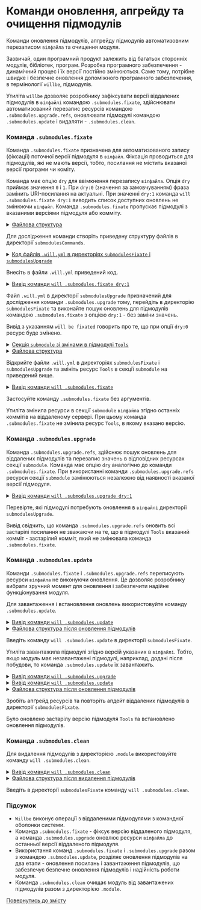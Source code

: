 # Команди оновлення, апгрейду та очищення підмодулів

Команди оновлення підмодулів, апгрейду підмодулів автоматизовним перезаписом <code>вілфайла</code> та очищення модуля.

Зазвичай, один програмний продукт залежить від багатьох сторонніх модулів, бібліотек, програм. Розробка програмного забезпечення - динамічний процес і їх версії постійно змінюються. Саме тому, потрібне швидке і безпечне оновлення допоміжного програмного забезпечення, в термінології `willbe`, підмодулів.

Утиліта `willbe` дозволяє розробнику зафіксувати версії віддалених підмодулів в `вілфайлі` командою `.submodules.fixate`, здійснювати автоматизований перезапис ресурсів командою `.submodules.upgrade.refs`, оновлювати підмодулі командою `.submodules.update` i видаляти - `.submodules.clean`.   

### Команда `.submodules.fixate`

Команда `.submodules.fixate` призначена для автоматизованого запису (фіксації) поточної версії підмодуля в `вілфайл`. Фіксація проводиться для підмодулів, які не мають версії, тобто, посилання не містить вказаної версії програми чи коміту.

Команда має опцію `dry` для ввімкнення перезапису `вілфайла`. Опція `dry` приймає значення `0` i `1`. При `dry:0` (значення за замовчуванням) фраза замінить URI-посилання на актуальні. При значенні `dry:1` команда `will .submodules.fixate dry:1` виводить список доступних оновлень не змінюючи `вілфайл`. Команда `.submodules.fixate` пропускає підмодулі з вказаними версіями підмодуля або комміту.    

<details>
  <summary><u>Файлова структура</u></summary>

```
submodulesCommands
        ├── submodulesFixate
        │           └── .will.yml
        └── submodulesUpgrade
                    └── .will.yml

```

</details>

Для дослідження команди створіть приведену структуру файлів в директорії `submodulesCommands`.

<details>
  <summary><u>Код файлів <code>.will.yml</code> в директоріях <code>submodulesFixate</code> і <code>submodulesUpgrade</code></u></summary>

```yaml
about :

  name : submodulesCommands
  description : "To test submodule control commands"

submodule :

  Tools : git+https:///github.com/Wandalen/wTools.git/out/wTools#master
  PathFundamentals : git+https:///github.com/Wandalen/wPathFundamentals.git/out/wPathFundamentals#master
  Files : git+https:///github.com/Wandalen/wFiles.git/out/wFiles#master

```
</details>

Внесіть в файли `.will.yml` приведений код.

<details>
  <summary><u>Вивід команди <code>will .submodules.fixate dry:1</code></u></summary>

```
[user@user ~]$ will .submodules.fixate dry:1
...
Remote path of module::submodulesCommands / module::Tools will be fixated
  git+https:///github.com/Wandalen/wTools.git/out/wTools : .#56afe924c2680301078ccb8ad24a9e7be7008485 <- .#master
  in /path_to_file/.will.yml
Remote path of module::submodulesCommands / module::PathFundamentals will be fixated
  git+https:///github.com/Wandalen/wPathFundamentals.git/out/wPathFundamentals : .#84dd78771fd257bf8599dafe3cc37a9407a29896 <- .#master
  in /path_to_file/.will.yml
Remote path of module::submodulesCommands / module::Files will be fixated
  git+https:///github.com/Wandalen/wFiles.git/out/wFiles : .#5a29f780c4c7ff7f2202dd8c61562d1f2ae095e9 <- .#master
  in /path_to_file/.will.yml

```

</details>

Файл `.will.yml` в директорії `submodulesUpgrade` призначений для дослідження команди `.submodules.upgrade` тому, перейдіть в директорію `submodulesFixate` та виконайте пошук оновлень для підмодулів командою `.submodules.fixate` з опцією `dry:1` - без заміни значень.

Вивід з указанням `will be fixated` говорить про те, що при опції `dry:0` ресурс буде змінено.  

<details>
  <summary><u>Секція <code>submodule</code> зі змінами в підмодулі <code>Tools</code></u></summary>

```yaml    
submodule :

  Tools : git+https:///github.com/Wandalen/wTools.git/out/wTools#ec60e39ded1669e27abaa6fc2798ee13804c400a
  PathFundamentals : git+https:///github.com/Wandalen/wPathFundamentals.git/out/wPathFundamentals#master
  Files : git+https:///github.com/Wandalen/wFiles.git/out/wFiles#master

```

</details>
<details>
  <summary><u>Файлова структура</u></summary>

```
submodulesCommands
        ├── submodulesFixate
        │           └── .will.yml
        └── submodulesUpgrade
                    └── .will.yml

```

</details>

Відкрийте файли `.will.yml` в директоріях `submodulesFixate` і `submodulesUpgrade` та змініть ресурс `Tools` в секції `submodule` на приведений вище.    

<details>
  <summary><u>Вивід команди <code>will .submodules.fixate</code></u></summary>

```
[user@user ~]$ will .submodules.fixate
...
Remote path of module::submodulesCommands / module::PathFundamentals fixated
  git+https:///github.com/Wandalen/wPathFundamentals.git/out/wPathFundamentals : .#84dd78771fd257bf8599dafe3cc37a9407a29896 <- .#master
  in /path_to_file/submodulesFixate/.will.yml
Remote path of module::submodulesCommands / module::Files fixated
  git+https:///github.com/Wandalen/wFiles.git/out/wFiles : .#5a29f780c4c7ff7f2202dd8c61562d1f2ae095e9 <- .#master
  in /path_to_file/submodulesFixate/.will.yml

```

</details>

Застосуйте команду `.submodules.fixate` без аргументів.

Утиліта змінила ресурси в секції `submodule` `вілфайлa` згідно останніх коммітів на віддаленому сервері. При цьому команда `.submodules.fixate` не змінила ресурс `Tools`, в якому вказано версію.  

### Команда `.submodules.upgrade`

Команда `.submodules.upgrade.refs`, здійснює пошук оновлень для віддалених підмодулів та перезапис значень в відповідних ресурсах секції `submodule`. Команда має опцію `dry` аналогічно до команди `.submodules.fixate`. При використанні команди `.submodules.upgrade.refs` ресурси секції `submodule` замінюються незалежно від наявності вказаної версії підмодуля.  

<details>
  <summary><u>Вивід команди <code>will .submodules.upgrade dry:1</code></u></summary>

```
[user@user ~]$ will .submodules.upgrade dry:1
...
Module at /path_to_file/.will.yml
...
  Remote path of module::submodulesCommands / module::Tools will be fixated
  git+https:///github.com/Wandalen/wTools.git/out/wTools : .#56afe924c2680301078ccb8ad24a9e7be7008485 <- .#master
  in /path_to_file/submodulesUpgrade/.will.yml
Remote path of module::submodulesCommands / module::PathFundamentals will be fixated
  git+https:///github.com/Wandalen/wPathFundamentals.git/out/wPathFundamentals : .#84dd78771fd257bf8599dafe3cc37a9407a29896 <- .#master
  in /path_to_file/submodulesUpgrade/.will.yml
Remote path of module::submodulesCommands / module::Files will be fixated
  git+https:///github.com/Wandalen/wFiles.git/out/wFiles : .#5a29f780c4c7ff7f2202dd8c61562d1f2ae095e9 <- .#master
  in /path_to_file/submodulesUpgrade/.will.yml

```

</details>

Перевірте, які підмодулі потребують оновлення в `вілфайлі` директорії `submodulesUpgrade`.

Вивід свідчить, що команда `.submodules.upgrade.refs` оновить всі застарілі посилання не зважаючи на те, що в підмодулі `Tools` вказаний комміт - застарілий комміт, який не змінювала команда `.submodules.fixate`.   

### Команда `.submodules.update`

Команди `.submodules.fixate` i `.submodules.upgrade.refs` переписують ресурси `вілфайла` не виконуючи оновлення. Це дозволяє розробнику вибрати зручний момент для оновлення і забезпечити надійне функціонування модуля.  

Для завантаження і встановлення оновлень використовуйте команду `.submodules.update`.  

<details>
  <summary><u>Вивід команди <code>will .submodules.update</code></u></summary>

```
[user@user ~]$ will .submodules.update
...
   . Read : /path_to_file/submodulesFixate/.module/Tools/out/wTools.out.will.yml
   + module::Tools version ec60e39ded1669e27abaa6fc2798ee13804c400a was downloaded in 14.897s
   . Read : /path_to_file/submodulesFixate/.module/PathFundamentals/out/wPathFundamentals.out.will.yml
   + module::PathFundamentals version 84dd78771fd257bf8599dafe3cc37a9407a29896 was downloaded in 3.464s
   . Read : /path_to_file/submodulesFixate/.module/Files/out/wFiles.out.will.yml
   + module::Files version 5a29f780c4c7ff7f2202dd8c61562d1f2ae095e9 was downloaded in 10.199s
 + 3/3 submodule(s) of module::submodulesCommands were downloaded in 28.569s

```

</details>
<details>
  <summary><u>Файлова структура після оновлення підмодулів</u></summary>

```
submodulesCommands
        ├── submodulesFixate
        │           ├── .module
        │           └── .will.yml
        └── submodulesUpgrade
                    └── .will.yml

```

</details>

Введіть команду `will .submodules.update` в директорії `submodulesFixate`.

Утиліта завантажила підмодулі згідно версій указаних в `вілфайлі`. Тобто, якщо модуль має незавантажені підмодулі, наприклад, додані після побудови, то команда `.submodules.update` їх завантажить.  

<details>
  <summary><u>Вивід команди <code>will .submodules.upgrade</code></u></summary>

```
[user@user ~]$ will .submodules.upgrade
...
Remote path of module::submodulesCommands / module::Tools fixated
  git+https:///github.com/Wandalen/wTools.git/out/wTools : .#56afe924c2680301078ccb8ad24a9e7be7008485 <- .#ec60e39ded1669e27abaa6fc2798ee13804c400a
  in /path_to_file/submodulesFixate/.will.yml

```

</details>
<details>
  <summary><u>Вивід команди <code>will .submodules.update</code></u></summary>

```
[user@user ~]$ will .submodules.update
...
   . Read : /path_to_file/submodulesFixate/.module/Tools/out/wTools.out.will.yml
   + module::Tools version 56afe924c2680301078ccb8ad24a9e7be7008485 was updated in 15.177s
   . Read : /path_to_file/submodulesFixate/.module/PathFundamentals/out/wPathFundamentals.out.will.yml
   + module::PathFundamentals version 84dd78771fd257bf8599dafe3cc37a9407a29896 was updated in 3.489s
   . Read : /path_to_file/submodulesFixate/.module/Files/out/wFiles.out.will.yml
   + module::Files version 5a29f780c4c7ff7f2202dd8c61562d1f2ae095e9 was updated in 11.897s
 + 3/3 submodule(s) of module::submodulesCommands were updated in 30.574s

```

</details>
<details>
  <summary><u>Файлова структура після оновлення підмодулів</u></summary>

```
submodulesCommands
        ├── submodulesFixate
        │           ├── .module
        │           └── .will.yml
        └── submodulesUpgrade
                    └── .will.yml

```

</details>

Зробіть апґрейд ресурсів та повторіть апдейт віддалених підмодулів в директорії `submodulesFixate`.  

Було оновлено застарілу версію підмодуля `Tools` та встановлено оновлення підмодулів.

### Команда `.submodules.clean`    

Для видалення підмодулів з директорією `.module` використовуйте команду `will .submodules.clean`.

<details>
  <summary><u>Вивід команди <code>will .submodules.clean</code></u></summary>

```
[user@user ~]$ will .submodules.clean
...
 - Clean deleted 551 file(s) in 1.753s

```

</details>

<details>
  <summary><u>Файлова структура після видалення підмодулів</u></summary>

```
submodulesCommands
        ├── submodulesFixate
        │           └── .will.yml
        └── submodulesUpgrade
                    └── .will.yml    

```

</details>

Введіть в директорії `submodulesFixate` команду `will .submodules.clean`.

### Підсумок

- `Willbe` виконує операції з віддаленими підмодулями з командної оболонки системи.  
- Команда `.submodules.fixate` -  фіксує версію віддаленого підмодуля, а команда `.submodules.upgrade` оновлює ресурси `вілфайла` до останньої версії віддаленого підмодуля.  
- Використання команд `.submodules.fixate` i `.submodules.upgrade` разом з командою `.submodules.update`, розділяє оновлення підмодулів на два етапи - оновлення посилань і завантаження підмодулів, що забезпечує безпечне оновлення підмодулів і надійність роботи модуля.   
- Команда `.submodules.clean` очищає модуль від завантажених підмодулів разом з директорією `.module`.

[Повернутись до змісту](../README.md#tutorials)
